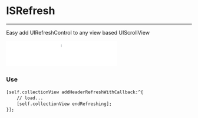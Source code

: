 # ISRefresh
---

Easy add UIRefreshControl to any view based UIScrollView

![screenshot](https://raw.githubusercontent.com/isaced/ISRefresh/master/screenshot.gif)

### Use

```
[self.collectionView addHeaderRefreshWithCallback:^{
	// load...
	[self.collectionView endRefreshing];
}];

```
